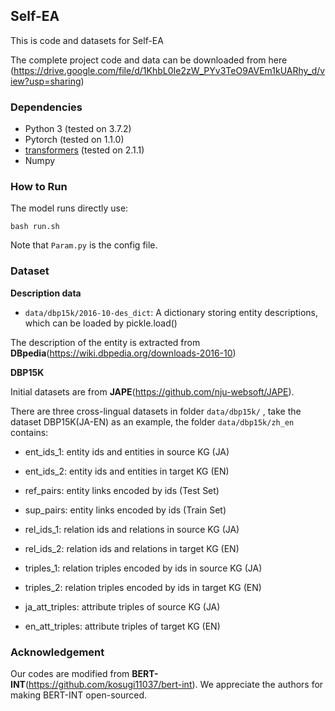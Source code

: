 ## Self-EA

This is code and datasets for Self-EA

The complete project code and data can be downloaded from here (https://drive.google.com/file/d/1KhbL0Ie2zW_PYv3TeO9AVEm1kUARhy_d/view?usp=sharing)

### Dependencies

- Python 3 (tested on 3.7.2)
- Pytorch (tested on 1.1.0)
- [transformers](https://github.com/huggingface/transformers) (tested on 2.1.1)
- Numpy

### How to Run

The model runs directly use:

```shell
bash run.sh
```

Note that `Param.py` is the config file.

### Dataset

**Description data**

- `data/dbp15k/2016-10-des_dict`: A dictionary storing entity descriptions, which can be loaded by pickle.load()

The description of the entity is extracted from **DBpedia**(<https://wiki.dbpedia.org/downloads-2016-10>)

**DBP15K**

Initial datasets are from **JAPE**(<https://github.com/nju-websoft/JAPE>).

There are three cross-lingual datasets in folder `data/dbp15k/` , take the dataset DBP15K(JA-EN) as an example, the folder `data/dbp15k/zh_en` contains:

- ent_ids_1: entity ids and entities in source KG (JA)

- ent_ids_2: entity ids and entities in target KG (EN)

- ref_pairs: entity links encoded by ids (Test Set)

- sup_pairs: entity links encoded by ids (Train Set)

- rel_ids_1: relation ids and relations in source KG (JA)

- rel_ids_2: relation ids and relations in target KG (EN)

- triples_1: relation triples encoded by ids in source KG (JA)

- triples_2: relation triples encoded by ids in target KG (EN)

- ja_att_triples: attribute triples of source KG (JA)

- en_att_triples: attribute triples of target KG (EN)

### Acknowledgement
Our codes are modified from **BERT-INT**(<https://github.com/kosugi11037/bert-int>). We appreciate the authors for making BERT-INT open-sourced.

